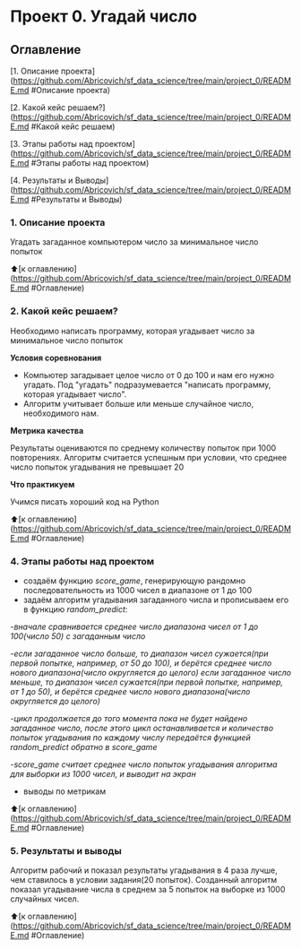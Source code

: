 # Проект 0. Угадай число

## Оглавление

[1. Описание проекта] (https://github.com/Abricovich/sf_data_science/tree/main/project_0/README.md #Описание проекта)

[2. Какой кейс решаем?] (https://github.com/Abricovich/sf_data_science/tree/main/project_0/README.md #Какой кейс решаем)

[3. Этапы работы над проектом] (https://github.com/Abricovich/sf_data_science/tree/main/project_0/README.md #Этапы работы над проектом)

[4. Результаты и Выводы] (https://github.com/Abricovich/sf_data_science/tree/main/project_0/README.md #Результаты и Выводы)




### 1. Описание проекта
Угадать загаданное компьютером число за минимальное число попыток

:arrow_up:[к оглавлению] (https://github.com/Abricovich/sf_data_science/tree/main/project_0/README.md #Оглавление)

### 2. Какой кейс решаем?
Необходимо написать программу, которая угадывает число за минимальное число попыток

**Условия соревнования**
- Компьютер загадывает целое число от 0 до 100 и нам его нужно угадать. Под "угадать" подразумевается "написать программу, которая угадывает число".
- Алгоритм учитывает больше или меньше случайное число, необходимого нам.

**Метрика качества**

Результаты оцениваются по среднему количеству попыток при 1000 повторениях. Алгоритм считается успешным при условии, что среднее число попыток угадывания не превышает 20

**Что практикуем**

Учимся писать хороший код на Python

:arrow_up:[к оглавлению] (https://github.com/Abricovich/sf_data_science/tree/main/project_0/README.md #Оглавление)

### 4. Этапы работы над проектом

- создаём функцию *score_game*, генерирующую рандомно последовательность из 1000 чисел в диапазоне от 1 до 100
- задаём алгоритм угадывания загаданного числа и прописываем его в функцию *random_predict*:

-*вначале сравнивается среднее число диапазона чисел от 1 до 100(число 50) с загаданным число*

-*если загаданное число больше, то диапазон чисел сужается(при первой попытке, например, от 50 до 100), и берётся среднее число нового диапазона(число округляется до целого)
если загаданное число меньше, то диапазон чисел сужается(при первой попытке, например, от 1 до 50), и берётся среднее число нового диапазона(число округляется до целого)*

-*цикл продолжается до того момента пока не будет найдено загаданное число, после этого цикл останавливается и количество попыток угадывания по каждому числу передаётся функцией random_predict обратно в score_game*

-*score_game считает среднее число попыток угадывания алгоритма для выборки из 1000 чисел, и выводит на экран*

- выводы по метрикам

:arrow_up:[к оглавлению] (https://github.com/Abricovich/sf_data_science/tree/main/project_0/README.md #Оглавление)

### 5. Результаты и выводы

Алгоритм рабочий и показал результаты угадывания в 4 раза лучше, чем ставилось в условии задания(20 попыток). Созданный алгоритм показал угадывание числа в среднем за 5 попыток на выборке из 1000 случайных чисел.

:arrow_up:[к оглавлению] (https://github.com/Abricovich/sf_data_science/tree/main/project_0/README.md #Оглавление)










